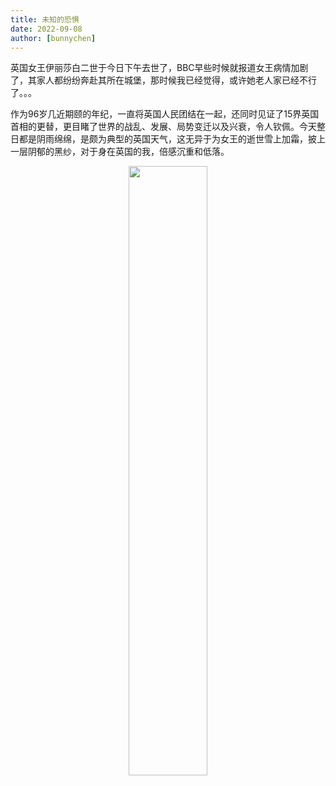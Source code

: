 ```yaml
---
title: 未知的恐惧
date: 2022-09-08
author: [bunnychen]
---
```

英国女王伊丽莎白二世于今日下午去世了，BBC早些时候就报道女王病情加剧了，其家人都纷纷奔赴其所在城堡，那时候我已经觉得，或许她老人家已经不行了。。。

<!-- more -->

作为96岁几近期颐的年纪，一直将英国人民团结在一起，还同时见证了15界英国首相的更替，更目睹了世界的战乱、发展、局势变迁以及兴衰，令人钦佩。今天整日都是阴雨绵绵，是颇为典型的英国天气，这无异于为女王的逝世雪上加霜，披上一层阴郁的黑纱，对于身在英国的我，倍感沉重和低落。

<p align="center">
<image  width="50%" height="50%" src="/assets/images/QueenDeath.jpg"/>
</p>
<!-- 温暖的屋内看着窗外的雨，忧愁和安逸激发了些许反省。感觉自己20多年来，一切都平平淡淡，一直没有什么突出的成就和成功，但却没有彻彻底底的失败，可谓高不成低不就。年轻一点的时候希望自己能成为某个技术领域的大佬，或者是成个大老板，现在越发觉得幼稚————这足以让人自卑，并对未来的未知充满恐惧。研究生即将进入一个几乎全新的旅程，对此我却毫无头绪，唯唯诺诺不确定专业是否对口，更不知这条路是否正确，通往何方，人生就是那么充满不确定和随机性。。。 -->

